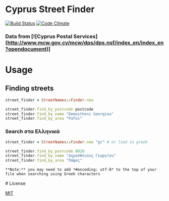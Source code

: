 # Cyprus Street Finder
[![Build Status](https://secure.travis-ci.org/despo/cyprus-paf.png)](http://travis-ci.org/despo/cyprus-paf) [![Code Climate](https://codeclimate.com/badge.png)](https://codeclimate.com/github/despo/cyprus-paf)

### Data from [![Cyprus Postal Services] (http://www.mcw.gov.cy/mcw/dps/dps.nsf/index_en/index_en?opendocument)]

# Usage

## Finding streets

```ruby
street_finder = StreetNames::Finder.new

street_finder.find_by_postcode postcode
street_finder.find_by_name "Demostheni Georgiou"
street_finder.find_by_area "Pafos"
```
### Search στα Ελληνικά

```ruby
street_finder = StreetNames::Finder.new "gr" # or load in greek

street_finder.find_by_postcode 8020
street_finder.find_by_name "Δημοσθένους Γεωργίου"
street_finder.find_by_area "Πάφος"
```

```
**Note:** you may need to add *#encoding: utf-8* to the top of your file when searching using Greek characters
```

# License

[MIT]

[MIT]:https://raw.github.com/despo/cyprus-paf/master/MIT-LICENSE.txt
